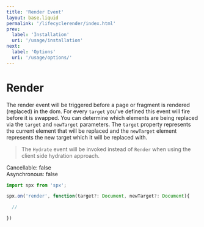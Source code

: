 ```yaml
---
title: 'Render Event'
layout: base.liquid
permalink: '/lifecyclerender/index.html'
prev:
  label: 'Installation'
  uri: '/usage/installation'
next:
  label: 'Options'
  uri: '/usage/options/'
---
```


# Render

The render event will be triggered before a page or fragment is rendered (replaced) in the dom. For every `target` you've defined this event will fire before it is swapped. You can determine which elements are being replaced via the `target` and `newTarget` parameters. The `target` property represents the current element that will be replaced and the `newTarget` element represents the new target which it will be replaced with.

> The `Hydrate` event will be invoked instead of `Render` when using the client side hydration approach.

<span class="fc-gray">Cancellable</span>: <span class="ff-code fs-md fc-cyan">false</span><br>
<span class="fc-gray">Asynchronous</span>: <span class="ff-code fs-md fc-cyan">false</span>

<!-- prettier-ignore -->
```js
import spx from 'spx';

spx.on('render', function(target?: Document, newTarget?: Document){

  //

})
```
